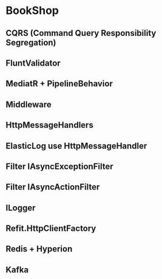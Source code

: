 
# BookShop

## CQRS (Command Query Responsibility Segregation)

## FluntValidator

## MediatR + PipelineBehavior

## Middleware

## HttpMessageHandlers

## ElasticLog use HttpMessageHandler

## Filter IAsyncExceptionFilter

## Filter IAsyncActionFilter

## ILogger

## Refit.HttpClientFactory

## Redis + Hyperion

## Kafka